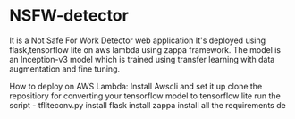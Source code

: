 # NSFW-detector
It is a Not Safe For Work Detector web application
It's deployed using flask,tensorflow lite on aws lambda using zappa framework.
The model is an Inception-v3 model which is trained using transfer learning with data augmentation and fine tuning.

How to deploy on AWS Lambda:
Install Awscli and set it up
clone the repositiory 
for converting your tensorflow model to tensorflow lite run the script - tfliteconv.py
install flask
install zappa
install all the requirements
de

